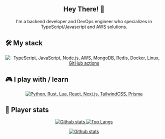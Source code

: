 <h2 align="center">Hey There! 👋</h2>

<p align="center">
  I'm a backend developer and DevOps engineer who specializes in TypeScript/Javascript and AWS solutions.
</p>

## 🛠 My stack

<p align="center">
  <a href="#">
    <img
      src="https://skillicons.dev/icons?i=ts,js,nodejs,aws,mongo,redis,docker,linux,githubactions"
      alt="TypeScript, JavaScript, Node.js, AWS, MongoDB, Redis, Docker, Linux, GitHub actions"
    >
  </a>
</p>

## 🎮 I play with / learn

<p align="center">
  <a href="#">
    <img 
      src="https://skillicons.dev/icons?i=python,rust,lua,react,nextjs,tailwindcss,prisma"
      alt="Python, Rust, Lua, React, Next.js, TailwindCSS, Prisma">
  </a>
</p>

## 👾 Player stats

<p align="center">
  <a href="#">
    <img src="https://github-readme-stats.vercel.app/api?username=pauliusu&theme=onedark&show_icons=true&hide_rank=true&custom_title=Stats&count_private=true&hide_border=true&hide=contribs&line_height=24&bg_color=0d1117" alt="Github stats" />
    <img src="https://github-readme-stats.vercel.app/api/top-langs/?username=pauliusu&layout=compact&theme=onedark&count_private=true&hide_border=true&bg_color=0d1117" alt="Top Langs">
  </a>
</p>
<p align="center">
  <a href="#">
    <img src="https://komarev.com/ghpvc/?username=pauliusu" alt="Github stats" />
  </a>
</p>
